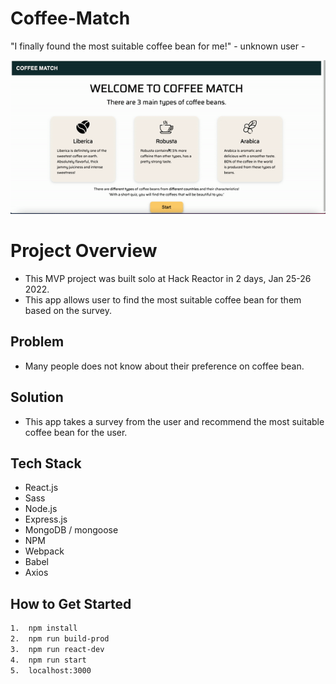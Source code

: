 # Coffee-Match #
"I finally found the most suitable coffee bean for me!" - unknown user -

![Coffee-Match Demo](./asset/demo-coffee.gif)
# Project Overview
- This MVP project was built solo at Hack Reactor in 2 days, Jan 25-26 2022.
- This app allows user to find the most suitable coffee bean for them based on the survey.

## Problem ##
 - Many people does not know about their preference on coffee bean.

## Solution ##
- This app takes a survey from the user and recommend the most suitable coffee bean for the user.

## Tech Stack ##
- React.js
- Sass
- Node.js
- Express.js
- MongoDB / mongoose
- NPM
- Webpack
- Babel
- Axios

## How to Get Started ##

```bash
1.  npm install
2.  npm run build-prod
3.  npm run react-dev
4.  npm run start
5.  localhost:3000
```

